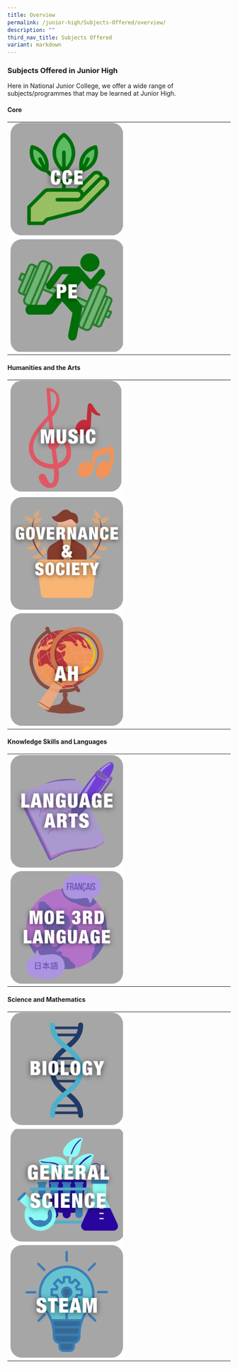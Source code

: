 ```yaml
---
title: Overview
permalink: /junior-high/Subjects-Offered/overview/
description: ""
third_nav_title: Subjects Offered
variant: markdown
---
```

### Subjects Offered in Junior High 

Here in National Junior College, we offer a wide range of subjects/programmes that may be learned at Junior High.

#### Core

|  |  |  |
|---|---|---|
| <a href="/character/overview/"><img src="/images/Subjects Offered/cce-jh.png" style="width:55%"></a> |
| <a href="/junior-high/subjects-offered/physical-education"><img src="/images/Subjects Offered/phyeducation.png" style="width:55%"></a> |

#### Humanities and the Arts

|  |  |  |
|---|---|---|
| <a href="/music-elective-programme/"><img src="/images/Subjects Offered/music-alevel.png" style="width:55%"></a> |
| <a href="/junior-high/subjects-offered/governance-and-society"><img src="/images/Subjects Offered/gov-n-society.png" style="width:55%"></a> |
| <a href="/junior-high/subjects-offered/advanced-humanities"><img src="/images/Subjects Offered/advhum.png" style="width:55%"></a> |

#### Knowledge Skills and Languages

|  |  |  |
|---|---|---|
| <a href="/junior-high/subjects-offered/language-arts"><img src="/images/Subjects Offered/languagearts.png" style="width:55%"></a> |
| <a href="/junior-high/subjects-offered/overview/"><img src="/images/Subjects Offered/moe3rdlang.png" style="width:55%"></a> |

#### Science and Mathematics

|  |  |  |
|---|---|---|
| <a href="/junior-high/subjects-offered/biology"><img src="/images/Subjects Offered/biology.png" style="width:55%"></a> |
| <a href="/junior-high/subjects-offered/overview/"><img src="/images/Subjects Offered/generalscience.png" style="width:55%"></a> |
| <a href="/junior-high/subjects-offered/steam"><img src="/images/Subjects Offered/steam-jh.png" style="width:55%"></a> |